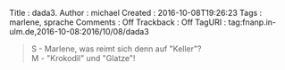 Title     : dada3.
Author    : michael
Created   : 2016-10-08T19:26:23
Tags      : marlene, sprache
Comments  : Off
Trackback : Off
TagURI    : tag:fnanp.in-ulm.de,2016-10-08:2016/10/08/dada3

> S - Marlene, was reimt sich denn auf "Keller"?  
> M - "Krokodil" und "Glatze"!
